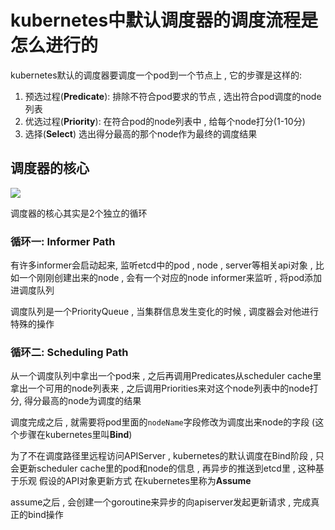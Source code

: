 # kubernetes中默认调度器的调度流程是怎么进行的

kubernetes默认的调度器要调度一个pod到一个节点上 , 它的步骤是这样的:

1. 预选过程(**Predicate**): 排除不符合pod要求的节点 , 选出符合pod调度的node列表
2. 优选过程(**Priority**): 在符合pod的node列表中 , 给每个node打分(1-10分) 
3. 选择(**Select**)   选出得分最高的那个node作为最终的调度结果





## 调度器的核心

![](https://ws1.sinaimg.cn/large/6450e885gy1fxozu3eh37j219b0r943n.jpg)

调度器的核心其实是2个独立的循环

### 循环一: Informer Path

有许多informer会启动起来, 监听etcd中的pod , node , server等相关api对象 , 比如一个刚刚创建出来的node , 会有一个对应的node informer来监听 , 将pod添加进调度队列

调度队列是一个PriorityQueue  , 当集群信息发生变化的时候 , 调度器会对他进行特殊的操作

### 循环二: Scheduling Path

从一个调度队列中拿出一个pod来 , 之后再调用Predicates从scheduler cache里拿出一个可用的node列表来 , 之后调用Priorities来对这个node列表中的node打分, 得分最高的node为调度的结果 

调度完成之后 , 就需要将pod里面的`nodeName`字段修改为调度出来node的字段 (这个步骤在kubernetes里叫**Bind**)

为了不在调度路径里远程访问APIServer , kubernetes的默认调度在Bind阶段 , 只会更新scheduler cache里的pod和node的信息 , 再异步的推送到etcd里 , 这种基于乐观 假设的API对象更新方式 在kubernetes里称为**Assume**

assume之后 , 会创建一个goroutine来异步的向apiserver发起更新请求 , 完成真正的bind操作









